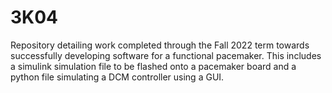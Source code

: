 # 3K04
Repository detailing work completed through the Fall 2022 term towards successfully developing software for a functional pacemaker. This includes a simulink simulation file to be flashed onto a pacemaker board and a python file simulating a DCM controller using a GUI.
